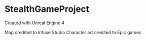 # StealthGameProject
Created with Unreal Engine 4


Map credited to Infuse Studio
Character art credited to Epic games

